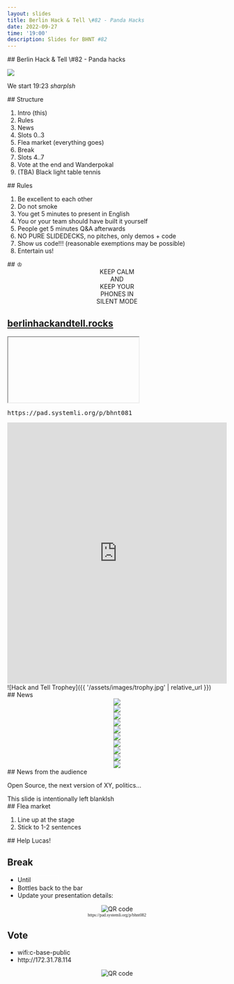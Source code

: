 ```yaml
---
layout: slides
title: Berlin Hack & Tell \#82 - Panda Hacks
date: 2022-09-27
time: '19:00'
description: Slides for BHNT #82
---
```


<section data-markdown>
## Berlin Hack & Tell \#82 - Panda hacks

![](/assets/images/082/panda.png)

We start 19:23 *sharpIsh*
</section>

<section data-markdown>
## Structure

1. Intro (this)
1. Rules
1. News
1. Slots 0..3
1. Flea market (everything goes)
1. Break
1. Slots 4..7
1. Vote at the end and Wanderpokal
1. (TBA) Black light table tennis
</section>

<section data-markdown>
## Rules

1. Be excellent to each other
2. Do not smoke
3. You get 5 minutes to present in English
4. You or your team should have built it yourself
5. People get 5 minutes Q&A afterwards
6. NO PURE SLIDEDECKS, no pitches, only demos + code
7. Show us code!!! (reasonable exemptions may be possible)
8. Entertain us!
</section>

<section data-markdown>
## &#9812;
<center>
KEEP CALM</br>
AND</br>
KEEP YOUR</br>
PHONES IN</br>
SILENT MODE</br>
</center>
</section>

<section>
<h2><a href="https://berlinhackandtell.rocks/">berlinhackandtell.rocks</a></h2>
<iframe class="stretch" data-src="https://berlinhackandtell.rocks"></iframe>
</section>

<section>
<pre>https://pad.systemli.org/p/bhnt081</pre>
<iframe name="embed_readwrite" src="https://pad.systemli.org/p/bhnt81?showControls=false&showChat=false&showLineNumbers=true&useMonospaceFont=true" width="100%" height="600" frameborder="0" class="stretch"></iframe>
</section>

<section data-markdown>
![Hack and Tell Trophey]({{ '/assets/images/trophy.jpg' | relative_url }})
</section>

<section data-markdown>
## News
</section>

<section>
<center>
<img src="/assets/images/082/matrixsummit.png"/>
</center>
</section>

<section>
<center>
<img src="/assets/images/082/makerfair.png"/>
</center>
</section>

<section>
<center>
<img src="/assets/images/082/cbase-events.jpeg"/>
</center>
</section>

<section>
<center>
<img src="/assets/images/082/merge.jpeg"/>
</center>
</section>

<section>
<center>
<img src="/assets/images/082/casa.jpeg"/>
</center>
</section>

<section>
<center>
<img src="/assets/images/082/ethberlin.png"/>
</center>
</section>

<section>
<center>
<img src="/assets/images/082/rsociety.jpeg"/>
</center>
</section>


<section>
<center>
<img src="/assets/images/082/datenspuren.jpeg"/>
</center>
</section>

<section>
<center>
<img src="/assets/images/082/bitsundbaeume.jpg"/>
</center>
</section>

<section>
<center>
<img src="/assets/images/082/libreoffice.png"/>
</center>
</section>




<section data-markdown>
## News from the audience

Open Source, the next version of XY, politics...
</section>

<section data-markdown>
This slide is intentionally left blankIsh
</section>

<section data-markdown>
## Flea market

1. Line up at the stage
2. Stick to 1-2 sentences
</section>

<section data-markdown>
## Help Lucas!
</section>

<section>
<h2>Break</h2>

<ul>
<li>Until <input style="margin-left: 0.2em; font-size: 100%; width: 4em; border: 1px solid white; background-color: transparent; color: white; text-align: center;"></li>
<li>Bottles back to the bar</li>
<li>Update your presentation details:</li>
</ul>
<center>
<img src="http://api.qrserver.com/v1/create-qr-code/?color=000000&amp;bgcolor=FFFFFF&amp;data=http%3A%2F%2Fpad.systemli.org%2Fp%2Fbhnt082&amp;qzone=1&amp;margin=0&amp;size=300x300&amp;ecc=L" alt="QR code">
<div style="font-family: mono; font-size: 70%;">https://pad.systemli.org/p/bhnt082</div>
</center>
</section>

<section>
<h2>Vote</h2>

<ul>
<li>wifi:c-base-public</li>
<li>http://172.31.78.114</li>
</ul>
<center>
<img src="http://api.qrserver.com/v1/create-qr-code/?color=000000&amp;bgcolor=FFFFFF&amp;data=http%3A%2F%2F172.31.78.114&amp;qzone=1&amp;margin=0&amp;size=400x400&amp;ecc=L" alt="QR code">
</center>
</section>

